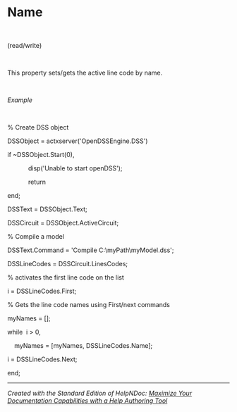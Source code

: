 # Name

&nbsp;

(read/write)

&nbsp;

This property sets/gets the active line code by name.

&nbsp;

*Example*

&nbsp;

% Create DSS object

DSSObject = actxserver('OpenDSSEngine.DSS')

if ~DSSObject.Start(0),

&nbsp; &nbsp; &nbsp; &nbsp; &nbsp; &nbsp; disp('Unable to start openDSS');

&nbsp; &nbsp; &nbsp; &nbsp; &nbsp; &nbsp; return

end;

DSSText = DSSObject.Text;

DSSCircuit = DSSObject.ActiveCircuit;

% Compile a model &nbsp; &nbsp;

DSSText.Command = 'Compile C:\\myPath\\myModel.dss';

DSSLineCodes = DSSCircuit.LinesCodes;

% activates the first line code on the list

i = DSSLineCodes.First;

% Gets the line code names using First/next commands

myNames = \[\];

while&nbsp; i \> 0,

&nbsp; &nbsp; myNames = \[myNames, DSSLineCodes.Name\];

i = DSSLineCodes.Next;

end;

***
_Created with the Standard Edition of HelpNDoc: [Maximize Your Documentation Capabilities with a Help Authoring Tool](<https://www.helpauthoringsoftware.com>)_
